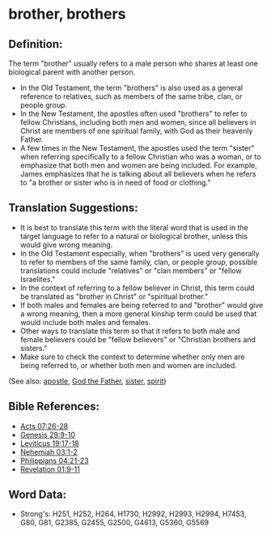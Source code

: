 # brother, brothers #

## Definition: ##

The term "brother" usually refers to a male person who shares at least one biological parent with another person.

* In the Old Testament, the term "brothers" is also used as a general reference to relatives, such as members of the same tribe, clan, or people group.
* In the New Testament, the apostles often used "brothers" to refer to fellow Christians, including both men and women, since all believers in Christ are members of one spiritual family, with God as their heavenly Father.
* A few times in the New Testament, the apostles used the term "sister" when referring specifically to a fellow Christian who was a woman, or to emphasize that both men and women are being included. For example, James emphasizes that he is talking about all believers when he refers to "a brother or sister who is in need of food or clothing."

## Translation Suggestions: ##

* It is best to translate this term with the literal word that is used in the target language to refer to a natural or biological brother, unless this would give wrong meaning.
* In the Old Testament especially, when "brothers" is used very generally to refer to members of the same family, clan, or people group, possible translations could include "relatives" or "clan members" or "fellow Israelites."
* In the context of referring to a fellow believer in Christ, this term could be translated as "brother in Christ" or "spiritual brother."
* If both males and females are being referred to and "brother" would give a wrong meaning, then a more general kinship term could be used that would include both males and females.
* Other ways to translate this term so that it refers to both male and female believers could be "fellow believers" or "Christian brothers and sisters."
* Make sure to check the context to determine whether only men are being referred to, or whether both men and women are included.

(See also: [apostle](apostle.md), [God the Father](godthefather.md), [sister](../other/sister.md), [spirit](spirit.md))

## Bible References: ##

* [Acts 07:26-28](rc://en/tn/help/act/07/26)
* [Genesis 29:9-10](rc://en/tn/help/gen/29/09)
* [Leviticus 19:17-18](rc://en/tn/help/lev/19/17)
* [Nehemiah 03:1-2](rc://en/tn/help/neh/03/01)
* [Philippians 04:21-23](rc://en/tn/help/php/04/21)
* [Revelation 01:9-11](rc://en/tn/help/rev/01/09)


## Word Data: ##

* Strong's: H251, H252, H264, H1730, H2992, H2993, H2994, H7453, G80, G81, G2385, G2455, G2500, G4613, G5360, G5569

